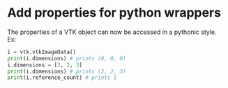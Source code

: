 # Add properties for python wrappers

The properties of a VTK object can now be accessed in a pythonic style.
Ex:

```python
i = vtk.vtkImageData()
print(i.dimensions) # prints (0, 0, 0)
i.dimensions = [2, 2, 3]
print(i.dimensions) # prints (2, 2, 3)
print(i.reference_count) # prints 1
```

